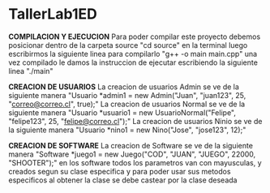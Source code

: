 # TallerLab1ED

**COMPILACION Y EJECUCION**
Para poder compilar este proyecto debemos posicionar dentro de la carpeta source "cd source" en la terminal
luego escribirmos la siguiente linea para compilarlo "g++ -o main main.cpp" una vez compilado le damos la instruccion
de ejecutar escribiendo la siguiente linea "./main"

**CREACION DE USUARIOS**
La creacion de usuarios Admin se ve de la siguiente manera "Usuario *admin1 = new Admin("Juan", "juan123", 25, "correo@correo.cl", true);"
La creacion de usuarios Normal se ve de la siguiente manera "Usuario *usuario1 = new UsuarioNormal("Felipe", "felipe123", 25, "felipe@correo.cl");"
La creacion de usuarios Ninio se ve de la siguiente manera "Usuario *nino1 = new Nino("Jose", "jose123", 12);"

**CREACION DE SOFTWARE**
La creacion de Software se ve de la siguiente manera "Software *juego1 = new Juego("COD", "JUAN", "JUEGO", 22000, "SHOOTER");"
en los software todos los parametros van con mayusculas, y creados segun su clase especifica y para poder usar sus metodos especificos
al obtener la clase se debe castear por la clase deseada